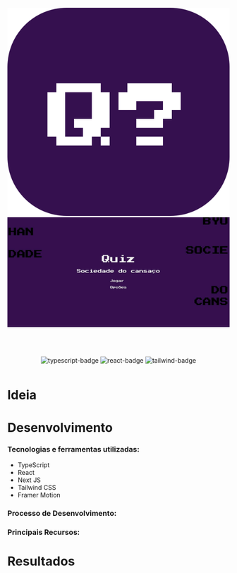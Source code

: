 <div align="center" style="margin-bottom: 10px;">

![Project Logo](./public/icon.svg)
![Project Blog IMage](./public/quiz-banner.jpg)

</div>

<div align="center" style="display: flex; gap: 10px; align-items:center; justify-content: center; margin-top:50px;">

![typescript-badge](https://img.shields.io/badge/TypeScript-007ACC?style=for-the-badge&logo=typescript&logoColor=white)
![react-badge](https://img.shields.io/badge/React-20232A?style=for-the-badge&logo=react&logoColor=61DAFB)
![tailwind-badge](https://img.shields.io/badge/Tailwind_CSS-38B2AC?style=for-the-badge&logo=tailwind-css&logoColor=white)

</div>

# Ideia

# Desenvolvimento

### Tecnologias e ferramentas utilizadas:

- TypeScript
- React
- Next JS
- Tailwind CSS
- Framer Motion

### Processo de Desenvolvimento:

### Principais Recursos:

# Resultados
